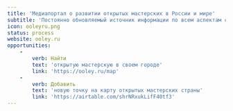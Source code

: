 ```yaml
---
title: 'Медиапортал о развитии открытых мастерских в России и мире'
subtitle: 'Постоянно обновляемый источник информации по всем аспектам свободного творчества в открытых мастерских.'
icon: ooleyru.png
status: process
website: ooley.ru
opportunities:
    -
        verb: Найти
        text: 'открытую мастерскую в своем городе'
        link: 'https://ooley.ru/map'
    -
        verb: Добавить
        text: 'новую точку на карту открытых мастерских страны'
        link: 'https://airtable.com/shrNRxukLifF40tf3'
---
```

